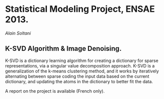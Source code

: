 # Statistical Modeling Project, ENSAE 2013.
*Alain Soltani*

## K-SVD Algorithm & Image Denoising.

K-SVD is a dictionary learning algorithm for creating a dictionary for sparse representations, via a singular value decomposition approach. K-SVD is a generalization of the k-means clustering method, and it works by iteratively alternating between sparse coding the input data based on the current dictionary, and updating the atoms in the dictionary to better fit the data.

A report on the project is available (French only).